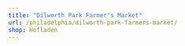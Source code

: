 ```yaml
---
title: "Dilworth Park Farmer's Market"
url: /philadelphia/dilworth-park-farmers-market/
shop: Hofladen
---
```

